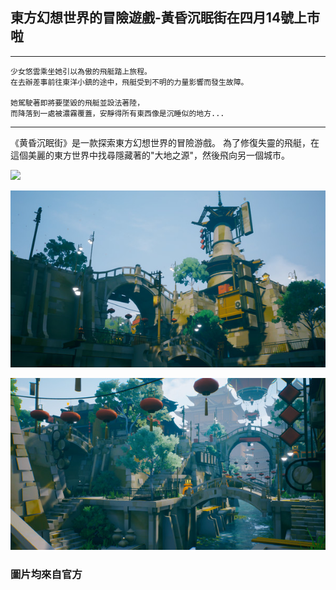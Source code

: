 ## 東方幻想世界的冒險遊戲-黃昏沉眠街在四月14號上市啦

---
	少女悠雲乘坐她引以為傲的飛艇踏上旅程。
	在去辦差事前往東洋小鎮的途中，飛艇受到不明的力量影響而發生故障。

	她駕駛著即將要墜毀的飛艇並設法著陸，
	而降落到一處被濃霧覆蓋，安靜得所有東西像是沉睡似的地方...
---

《黄昏沉眠街》是一款探索東方幻想世界的冒險游戲。
為了修復失靈的飛艇，在這個美麗的東方世界中找尋隱藏著的"大地之源"，然後飛向另一個城市。

[![](http://img.youtube.com/vi/YInMWpMaHxg/0.jpg)](http://www.youtube.com/watch?v=YInMWpMaHxg "黃昏沉眠街")

![image](asset/ss_5dbe357a46484d1f2ba5379db78099aa7a81cb02.600x338.jpg)

![image](asset/ss_6c96c91f149140448f621026461688df4291b10c.600x338.jpg)

### 圖片均來自官方  

